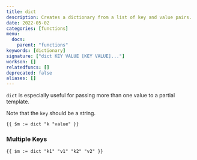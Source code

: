 ```yaml
---
title: dict
description: Creates a dictionary from a list of key and value pairs.
date: 2022-05-02
categories: [functions]
menu:
  docs:
    parent: "functions"
keywords: [dictionary]
signature: ["dict KEY VALUE [KEY VALUE]..."]
workson: []
relatedfuncs: []
deprecated: false
aliases: []
---
```


`dict` is especially useful for passing more than one value to a partial template.

Note that the `key` should be a string.

```go-text-template
{{ $m := dict "k "value" }}
```

### Multiple Keys

```go-text-template
{{ $m := dict "k1" "v1" "k2" "v2" }}
```

